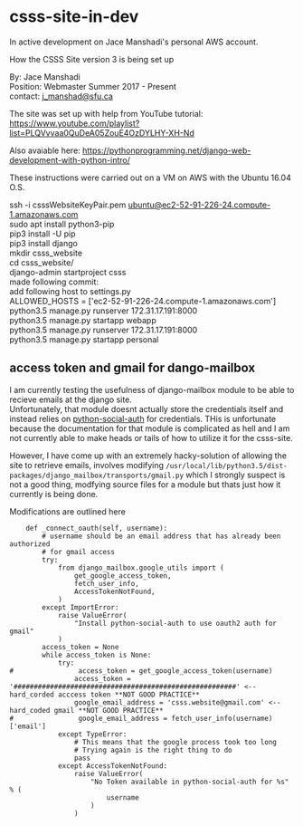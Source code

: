 # csss-site-in-dev

In active development on Jace Manshadi's personal AWS account.

How the CSSS Site version 3 is being set up   
  
By: Jace Manshadi  
Position: Webmaster Summer 2017 - Present  
contact: j_manshad@sfu.ca  
  
The site was set up with help from YouTube tutorial: https://www.youtube.com/playlist?list=PLQVvvaa0QuDeA05ZouE4OzDYLHY-XH-Nd   
  
Also avaiable here: https://pythonprogramming.net/django-web-development-with-python-intro/  
  
These instructions were carried out on a VM on AWS with the Ubuntu 16.04 O.S.  
  
ssh -i csssWebsiteKeyPair.pem ubuntu@ec2-52-91-226-24.compute-1.amazonaws.com  
sudo apt install python3-pip  
pip3 install -U pip  
pip3 install django  
mkdir csss_website  
cd csss_website/  
django-admin startproject csss  
made following commit:  
add following host to settings.py  
        ALLOWED_HOSTS = ['ec2-52-91-226-24.compute-1.amazonaws.com']  
python3.5 manage.py runserver 172.31.17.191:8000  
python3.5 manage.py startapp webapp  
python3.5 manage.py runserver 172.31.17.191:8000  
python3.5 manage.py startapp personal  
   
## access token and gmail for dango-mailbox  
I am currently testing the usefulness of django-mailbox module to be able to recieve emails at the django site.  
Unfortunately, that module doesnt actually store the credentials itself and instead relies on [python-social-auth](https://github.com/python-social-auth) for credentials. THis is unfortunate because the documentation for that module is complicated as hell and I am not currently able to make heads or tails of how to utilize it for the csss-site.  
  
However, I have come up with an extremely hacky-solution of allowing the site to retrieve emails, involves modifying `/usr/local/lib/python3.5/dist-packages/django_mailbox/transports/gmail.py` which I strongly suspect is not a good thing, modfying source files for a module but thats just how it currently is being done.  
  
Modifications are outlined here  
  
```shell
    def _connect_oauth(self, username):
        # username should be an email address that has already been authorized
        # for gmail access
        try:
            from django_mailbox.google_utils import (
                get_google_access_token,
                fetch_user_info,
                AccessTokenNotFound,
            )
        except ImportError:
            raise ValueError(
                "Install python-social-auth to use oauth2 auth for gmail"
            )
        access_token = None
        while access_token is None:
            try:
#                access_token = get_google_access_token(username)
                access_token = '#######################################################' <-- hard_corded acccess token **NOT GOOD PRACTICE**
                google_email_address = 'csss.website@gmail.com' <-- hard_coded gmail **NOT GOOD PRACTICE**
#                google_email_address = fetch_user_info(username)['email']
            except TypeError:
                # This means that the google process took too long
                # Trying again is the right thing to do
                pass
            except AccessTokenNotFound:
                raise ValueError(
                    "No Token available in python-social-auth for %s" % (
                        username
                    )
                )
```